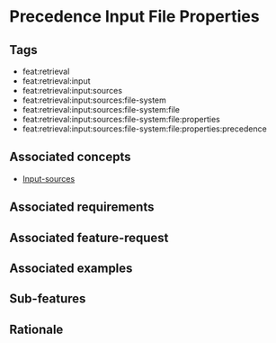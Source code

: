 # Precedence Input File Properties

## Tags

- feat:retrieval
- feat:retrieval:input
- feat:retrieval:input:sources
- feat:retrieval:input:sources:file-system
- feat:retrieval:input:sources:file-system:file
- feat:retrieval:input:sources:file-system:file:properties
- feat:retrieval:input:sources:file-system:file:properties:precedence

## Associated concepts

- [Input-sources](../../../../../../../concepts/input/sources.md)

## Associated requirements

## Associated feature-request

## Associated examples

## Sub-features

## Rationale
